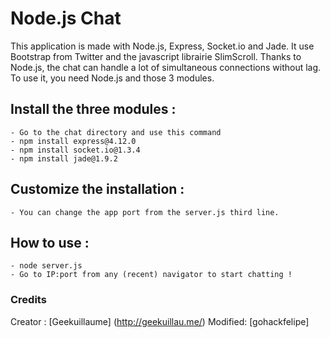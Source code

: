 Node.js Chat
===

This application is made with Node.js, Express, Socket.io and Jade.
It use Bootstrap from Twitter and the javascript librairie SlimScroll.
Thanks to Node.js, the chat can handle a lot of simultaneous connections without lag.
To use it, you need Node.js and those 3 modules.

## Install the three modules :

	- Go to the chat directory and use this command
	- npm install express@4.12.0
	- npm install socket.io@1.3.4
	- npm install jade@1.9.2

## Customize the installation :

	- You can change the app port from the server.js third line.

## How to use :

	- node server.js
	- Go to IP:port from any (recent) navigator to start chatting !

### Credits

Creator : [Geekuillaume] (http://geekuillau.me/)
Modified: [gohackfelipe] 